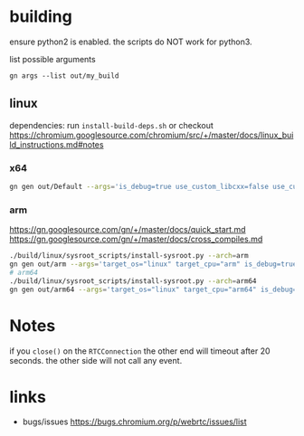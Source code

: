 # building

ensure python2 is enabled. the scripts do NOT work for python3.

list possible arguments
```
gn args --list out/my_build
```

## linux

dependencies: run `install-build-deps.sh` or checkout https://chromium.googlesource.com/chromium/src/+/master/docs/linux_build_instructions.md#notes

### x64
```bash
gn gen out/Default --args='is_debug=true use_custom_libcxx=false use_custom_libcxx_for_host=false cc_wrapper="ccache" use_rtti=true'
```

### arm
https://gn.googlesource.com/gn/+/master/docs/quick_start.md
https://gn.googlesource.com/gn/+/master/docs/cross_compiles.md

```bash
./build/linux/sysroot_scripts/install-sysroot.py --arch=arm
gn gen out/arm --args='target_os="linux" target_cpu="arm" is_debug=true cc_wrapper="ccache" use_rtti=true'
# arm64
./build/linux/sysroot_scripts/install-sysroot.py --arch=arm64
gn gen out/arm64 --args='target_os="linux" target_cpu="arm64" is_debug=true cc_wrapper="ccache" use_rtti=true'
```

# Notes

if you `close()` on the `RTCConnection` the other end will timeout after 20 seconds.
the other side will not call any event.

# links

- bugs/issues https://bugs.chromium.org/p/webrtc/issues/list

